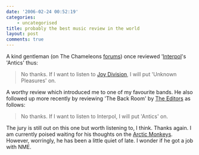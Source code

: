 ```yaml
---
date: '2006-02-24 00:52:19'
categories:
    - uncategorised
title: probably the best music review in the world
layout: post
comments: true
---
```


A kind gentleman (on The Chameleons
[forums](http://forums.thechameleons.com/)) once reviewed
'[Interpol](http://www.interpolnyc.com/)'s 'Antics' thus:
> No thanks. If I want to listen to [Joy
> Division](http://andycowl.googlepages.com/), I will put 'Unknown
> Pleasures' on.

A worthy review which introduced me to one of my favourite bands.
He also followed up more recently by reviewing 'The Back Room' by [The
Editors](http://www.editorsofficial.com/) as follows:
> No thanks. If I want to listen to Interpol, I will put 'Antics' on.

The jury is still out on this one but worth listening to, I think.
Thanks again.
I am currently poised waiting for his thoughts on the [Arctic
Monkeys](http://www.arcticmonkeys.com/). However, worringly, he has been
a little quiet of late. I wonder if he got a job with NME.

